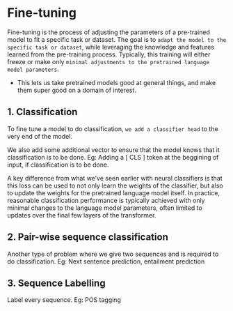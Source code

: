 # Fine-tuning
Fine-tuning is the process of adjusting the parameters of a pre-trained model to fit a specific task or dataset. The goal is to `adapt the model to the specific task or dataset`, while leveraging the knowledge and features learned from the pre-training process. Typically, this training will either freeze or make only `minimal adjustments to the pretrained language model parameters`.

- This lets us take pretrained models good at general things, and make them super good on a domain of interest.

## 1. Classification
To fine tune a model to do classification, `we add a classifier head` to the very end of the model. 

We also add some additional vector to ensure that the model knows that it classification is to be done.
Eg: Adding a [ CLS ] token at the beggining of input, if classification is to be done.

A key difference from what we’ve seen earlier with neural classifiers is that this loss can be used to not only learn the weights of the classifier, but also to update the weights for the pretrained language model itself. In practice, reasonable classification performance is typically achieved with only minimal changes to the language model parameters, often limited to updates over the final few layers of the transformer.

## 2. Pair-wise sequence classification
Another type of problem where we give two sequences and is required to do classification. Eg: Next sentence prediction, entailment prediction

## 3. Sequence Labelling
Label every sequence. Eg: POS tagging
